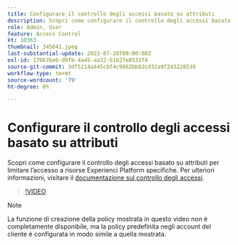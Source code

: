 ```yaml
---
title: Configurare il controllo degli accessi basato su attributi
description: Scopri come configurare il controllo degli accessi basato su attributi per controllare l’accesso a risorse Experienci Platform specifiche.
role: Admin, User
feature: Access Control
kt: 10363
thumbnail: 345641.jpeg
last-substantial-update: 2022-07-28T00:00:00Z
exl-id: 170676e6-d9fb-4a45-aa32-b1b27e8533f4
source-git-commit: 3df5214a445cbf4c9862bb82cd32a9f243228539
workflow-type: tm+mt
source-wordcount: '79'
ht-degree: 0%

---
```


# Configurare il controllo degli accessi basato su attributi

Scopri come configurare il controllo degli accessi basato su attributi per limitare l’accesso a risorse Experienci Platform specifiche. Per ulteriori informazioni, visitare il [documentazione sul controllo degli accessi](https://experienceleague.adobe.com/docs/experience-platform/access-control/abac/overview.html).

>[!VIDEO](https://video.tv.adobe.com/v/345641?quality=12&learn=on)

>[!NOTE]
>
> La funzione di creazione della policy mostrata in questo video non è completamente disponibile, ma la policy predefinita negli account del cliente è configurata in modo simile a quella mostrata.
